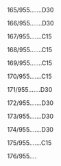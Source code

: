 165/955.......D30 


166/955.......D30 


167/955.......C15 


168/955.......C15 


169/955.......C15 


170/955.......C15 


171/955.......D30 


172/955.......D30 


173/955.......D30 


174/955.......D30 


175/955.......C15 


176/955.... 

